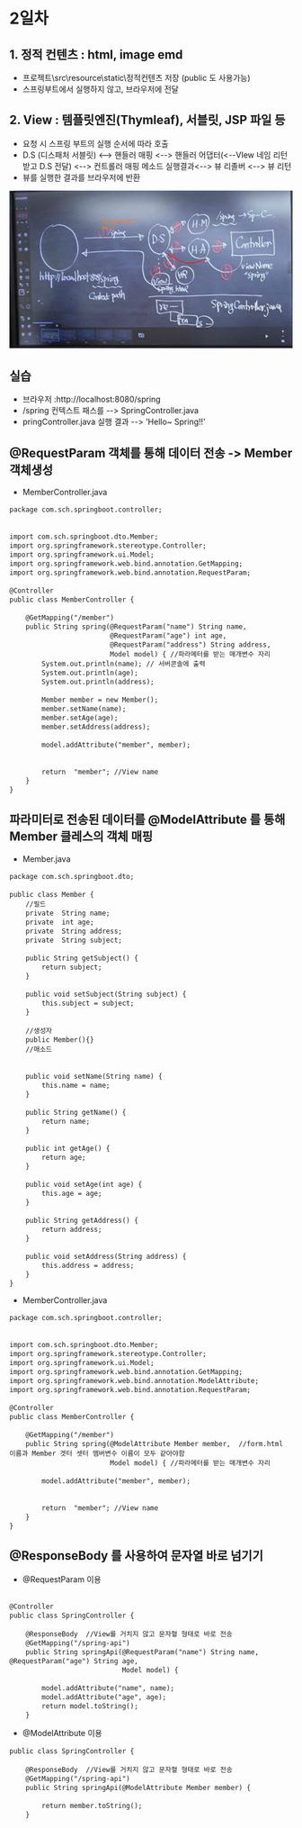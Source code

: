 # 2일차

## 1. 정적 컨텐츠 : html, image emd
- 프로젝트\src\resource\static\정적컨텐츠 저장 (public 도 사용가능)
- 스프링부트에서 실행하지 않고, 브라우저에 전달


## 2. View : 템플릿엔진(Thymleaf), 서블릿, JSP 파일 등
- 요청 시 스프링 부트의 실행 순서에 따라 호출
- D.S (디스패처 서블릿) <--> 핸들러 매핑 <-->  핸들러 어댑터(<--VIew 네임 리턴받고 D.S 전달)  <--> 컨트롤러 매핑 메소드 실행결과<-->  뷰 리졸버    <--> 뷰 리턴
- 뷰를 실행한 결과를 브라우저에 반환 
<img src ="image/mvc2.png"  width = "600">



## 실습
- 브라우저 :http://localhost:8080/spring   
- /spring 컨텍스트 패스를 --> SpringController.java
- pringController.java 실행 결과 --> 'Hello~ Spring!!'


## @RequestParam 객체를 통해 데이터 전송 -> Member 객체생성
- MemberController.java
```
package com.sch.springboot.controller;


import com.sch.springboot.dto.Member;
import org.springframework.stereotype.Controller;
import org.springframework.ui.Model;
import org.springframework.web.bind.annotation.GetMapping;
import org.springframework.web.bind.annotation.RequestParam;

@Controller
public class MemberController {

    @GetMapping("/member")
    public String spring(@RequestParam("name") String name,
                         @RequestParam("age") int age,
                         @RequestParam("address") String address,
                         Model model) { //파라메터를 받는 매개변수 자리
        System.out.println(name); // 서버콘솔에 출력
        System.out.println(age);
        System.out.println(address);

        Member member = new Member();
        member.setName(name);
        member.setAge(age);
        member.setAddress(address);

        model.addAttribute("member", member);


        return  "member"; //View name
    }
}
```

## 파라미터로 전송된 데이터를 @ModelAttribute 를 통해 Member 클레스의  객체 매핑
- Member.java
```
package com.sch.springboot.dto;

public class Member {
    //필드
    private  String name;
    private  int age;
    private  String address;
    private  String subject;

    public String getSubject() {
        return subject;
    }

    public void setSubject(String subject) {
        this.subject = subject;
    }

    //생성자
    public Member(){}
    //매소드


    public void setName(String name) {
        this.name = name;
    }

    public String getName() {
        return name;
    }

    public int getAge() {
        return age;
    }

    public void setAge(int age) {
        this.age = age;
    }

    public String getAddress() {
        return address;
    }

    public void setAddress(String address) {
        this.address = address;
    }
}

```

- MemberController.java
```
package com.sch.springboot.controller;


import com.sch.springboot.dto.Member;
import org.springframework.stereotype.Controller;
import org.springframework.ui.Model;
import org.springframework.web.bind.annotation.GetMapping;
import org.springframework.web.bind.annotation.ModelAttribute;
import org.springframework.web.bind.annotation.RequestParam;

@Controller
public class MemberController {

    @GetMapping("/member")
    public String spring(@ModelAttribute Member member,  //form.html 이름과 Member 겟터 셋터 멤버변수 이름이 모두 같아야함 
                         Model model) { //파라메터를 받는 매개변수 자리

        model.addAttribute("member", member);


        return  "member"; //View name
    }
}

```


## @ResponseBody 를 사용하여 문자열 바로 넘기기
- @RequestParam 이용
```

@Controller
public class SpringController {

    @ResponseBody  //View를 거치지 않고 문자혈 형태로 바로 전송
    @GetMapping("/spring-api")
    public String springApi(@RequestParam("name") String name, @RequestParam("age") String age,
                            Model model) {

        model.addAttribute("name", name);
        model.addAttribute("age", age);
        return model.toString();
    }
```

- @ModelAttribute 이용
```
public class SpringController {

    @ResponseBody  //View를 거치지 않고 문자혈 형태로 바로 전송
    @GetMapping("/spring-api")
    public String springApi(@ModelAttribute Member member) {

        return member.toString();
    }
```